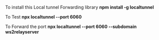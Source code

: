To install this Local tunnel Forwarding library
**npm install -g localtunnel**

To Test
**npx localtunnel --port 6060**
 
 To Forward the port 
**npx localtunnel --port 6060 --subdomain ws2relayserver**

